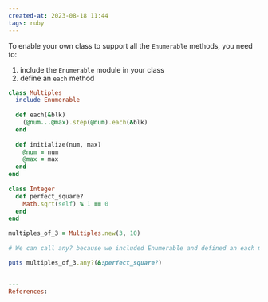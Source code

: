 ```yaml
---
created-at: 2023-08-18 11:44
tags: ruby
---
```


To enable your own class to support all the `Enumerable` methods, you need to:
1. include the `Enumerable` module in your class
2. define an `each` method

```ruby
class Multiples  
  include Enumerable  
  
  def each(&blk)  
    (@num...@max).step(@num).each(&blk)  
  end  
  
  def initialize(num, max)  
    @num = num  
    @max = max  
  end  
end  
  
class Integer  
  def perfect_square?  
    Math.sqrt(self) % 1 == 0  
  end  
end  
  
multiples_of_3 = Multiples.new(3, 10)  
  
# We can call any? because we included Enumerable and defined an each method

puts multiples_of_3.any?(&:perfect_square?)


---
References:

